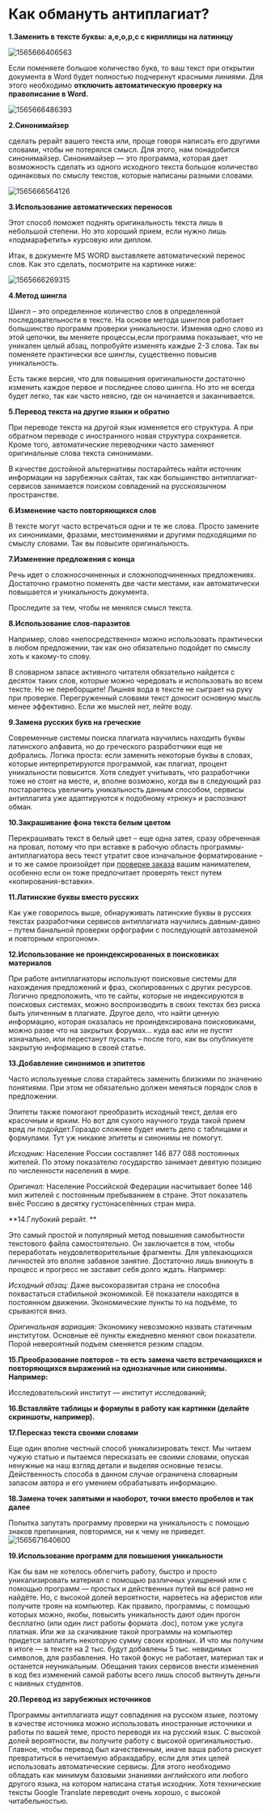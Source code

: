 # Как обмануть антиплагиат?

**1.Заменить в тексте буквы: **а,е,о,р,с** с кириллицы на латиницу** 

![1565666406563](C:\Users\Нуржан\AppData\Roaming\Typora\typora-user-images\1565666406563.png)

Если поменяете большое количество букв, то ваш текст при открытии документа в Word будет полностью подчеркнут красными линиями. Для этого необходимо **отключить автоматическую проверку на правописание в Word.**

![1565666486393](C:\Users\Нуржан\AppData\Roaming\Typora\typora-user-images\1565666486393.png)

**2.Синонимайзер**

сделать рерайт вашего текста или, проще говоря написать его другими словами, чтобы не потерялся смысл. Для этого, нам понадобится синонимайзер. Синонимайзер — это программа, которая дает возможность сделать из одного исходного текста большое количество одинаковых по смыслу текстов, которые написаны разными словами. 

![1565666564126](C:\Users\Нуржан\AppData\Roaming\Typora\typora-user-images\1565666564126.png)

**3.Использование автоматических переносов**

Этот способ поможет поднять оригинальность текста лишь в небольшой степени. Но это хороший прием, если нужно лишь «подмарафетить» курсовую или диплом.

Итак, в документе MS WORD выставляете автоматический перенос слов. Как это сделать, посмотрите на картинке ниже:

![1565666269315](C:\Users\Нуржан\AppData\Roaming\Typora\typora-user-images\1565666269315.png)

**4.Метод шингла**

Шингл – это определенное количество слов в определенной последовательности в тексте. На основе метода шинглов работает большинство программ проверки уникальности. Изменяя одно слово из этой цепочки, вы меняете процессы,если программа показывает, что не уникален целый абзац, попробуйте изменять каждые 2-3 слова. Так вы поменяете практически все шинглы, существенно повысив уникальность.

Есть также версия, что для повышения оригинальности достаточно изменить каждое первое и последнее слово шингла. Но это не всегда будет легко, так как часто неясно, где он начинается и заканчивается.

**5.Перевод текста на другие языки и обратно**

При переводе текста на другой язык изменяется его структура. А при обратном переводе с иностранного новая структура сохраняется. Кроме того, автоматические переводчики часто заменяют оригинальные слова текста синонимами.

В качестве достойной альтернативы постарайтесь найти источник информации на зарубежных сайтах, так как большинство антиплагиат-сервисов занимается поиском совпадений на русскоязычном пространстве.

**6.Изменение часто повторяющихся слов**

В тексте могут часто встречаться одни и те же слова. Просто замените их синонимами, фразами, местоимениями и другими подходящими по смыслу словами. Так вы повысите оригинальность.

**7.Изменение предложения с конца**

Речь идет о сложносочиненных и сложноподчиненных предложениях. Достаточно грамотно поменять две части местами, как автоматически повышается и уникальность документа.

Проследите за тем, чтобы не менялся смысл текста.

**8.Использование слов-паразитов**

Например, слово «непосредственно» можно использовать практически в любом предложении, так как оно обязательно подойдет по смыслу хоть к какому-то слову.

В словарном запасе активного читателя обязательно найдется с десяток таких слов, которые можно чередовать и использовать во всем тексте. Но не переборщите! Лишняя вода в тексте не сыграет на руку при проверке. Перегруженный словами текст доносит основную мысль менее эффективно. Если же мыслей нет, лейте воду.

**9.Замена русских букв на греческие**

Современные системы поиска плагиата научились находить буквы латинского алфавита, но до греческого разработчики еще не добрались. Логика проста: если заменить некоторые буквы в словах, которые интерпретируются программой, как плагиат, процент уникальности повысится. Хотя следует учитывать, что разработчики тоже не стоят на месте, и, вполне возможно, когда вы в следующий раз постараетесь увеличить уникальность данным способом, сервисы антиплагита уже адаптируются к подобному «трюку» и распознают обман.

**10.Закрашивание фона текста белым цветом**

Перекрашивать текст в белый цвет – еще одна затея, сразу обреченная на провал, потому что при вставке в рабочую область программы-антиплагиатора весь текст утратит свое изначальное форматирование – и то же самое произойдет при [проверке заказа](https://gdeikakzarabotat.ru/stati/kak-besplatno-proverit-unikalnost-teksta-top-8-servisov-po-proverki-teksta-na-unikalnost.html) вашим нанимателем, особенно если он тоже предпочитает проверять текст путем «копирования-вставки».

**11.Латинские буквы вместо русских**

Как уже говорилось выше, обнаруживать латинские буквы в русских текстах разработчики сервисов антиплагиата научились давным-давно – путем банальной проверки орфографии с последующей автозаменой и повторным «прогоном».

**12.Использование не проиндексированных в поисковиках материалов**

При работе антиплагиаторы используют поисковые системы для нахождения предложений и фраз, скопированных с других ресурсов. Логично предположить, что те сайты, которые не индексируются в поисковых системах, можно воспроизводить в своих текстах без риска быть уличенным в плагиате. Другое дело, что найти ценную информацию, которая оказалась не проиндексирована поисковиками, можно разве что на закрытых форумах… куда вас или не пустят изначально, или перестанут пускать – после того, как вы опубликуете закрытую информацию в своей статье.

**13.Добавление синонимов и эпитетов**

Часто используемые слова старайтесь заменить близкими по значению понятиями. При этом не обязательно должен меняться порядок слов в предложении.

Эпитеты также помогают преобразить исходный текст, делая его красочным и ярким. Но вот для сухого научного труда такой прием вряд ли подойдет.Гораздо сложнее будет иметь дело с таблицами и формулами. Тут уж никакие эпитеты и синонимы не помогут.

*Исходник:* Население России составляет 146 877 088 постоянных жителей. По этому показателю государство занимает девятую позицию по численности населения в мире.

*Оригинал:* Население Российской Федерации насчитывает более 146 мил жителей с постоянным пребыванием в стране. Этот показатель внёс Россию в десятку густонаселённых стран мира.

**14.Глубокий рерайт. **

Это самый простой и популярный метод повышения самобытности текстового файла самостоятельно. Он заключается в том, чтобы переработать неудовлетворительные фрагменты. Для увлекающихся личностей это вполне забавное занятие. Достаточно лишь вникнуть в процесс и прогресс не заставит себя долго ждать. Например:

*Исходный абзац:* Даже высокоразвитая страна не способна похвастаться стабильной экономикой. Её показатели находятся в постоянном движении. Экономические пункты то на подъёме, то срываются вниз.

*Оригинальная вариация:* Экономику невозможно назвать статичным институтом. Основные её пункты ежедневно меняют свои показатели. Порой невероятный подъем сменяется резким спадом.

**15.Преобразование повторов – то есть замена часто встречающихся и повторяющихся выражений на однозначные или синонимы. Например:**

Исследовательский институт — институт исследований;

**16.Вставляйте таблицы и формулы в работу как картинки (делайте скриншоты, например).**

**17.Пересказ текста своими словами**

Еще один вполне честный способ уникализировать текст. Мы читаем чужую статью и пытаемся пересказать ее своими словами, опуская ненужные на наш взгляд детали и выделяя основные тезисы. Действенность способа в данном случае ограничена словарным запасом автора и его умением обрабатывать информацию.

**18.Замена точек запятыми и наоборот, точки вместо пробелов и так далее**

Попытка запутать программу проверки на уникальность с помощью знаков препинания, повторимся, ни к чему не приведет.![1565671640600](C:\Users\Нуржан\AppData\Roaming\Typora\typora-user-images\1565671640600.png)

**19.Использование программ для повышения уникальности**

 Как бы вам не хотелось облегчить работу, быстро и просто уникализировать материал с помощью различных ухищрений или с помощью программ — простых и действенных путей вы всё равно не найдёте. Но, с высокой долей вероятности, нарветесь на аферистов или получите троян на компьютер. Как правило, программы, с помощью которых можно, якобы, повысить уникальность дают один прогон бесплатно (или один лист работы формата .doc), потом уже услуга платная. Или же за скачивание такой программы на компьютер придется заплатить некоторую сумму своих кровных. И что мы получим в итоге — в тексте на 2 тыс. будут добавлены 5 тыс. невидимых символов, для разбавления. Но такой фокус не работает, материал так и останется неуникальным. Обещания таких сервисов внести изменения в код без изменений самой работы всего лишь способ вытянуть деньги с наивных студентов.

**20.Перевод из зарубежных источников**

 Программы антиплагиата ищут совпадения на русском языке, поэтому в качестве источника можно использовать иностранные источники и работы по вашей теме, просто переводя их на русский язык. С высокой долей вероятности, вы получите работу с высокой оригинальностью. Главное, чтобы перевод был качественным, иначе ваша работа рискует превратиться в нечитаемую абракадабру, если для этих целей использовать автоматические сервисы. Для этого необходимо обладать как минимум базовыми знаниями английского или любого другого языка, на котором написана статья исходник. Хотя технические тексты Google Translate переводит очень хорошо, с высокой читабельностью.